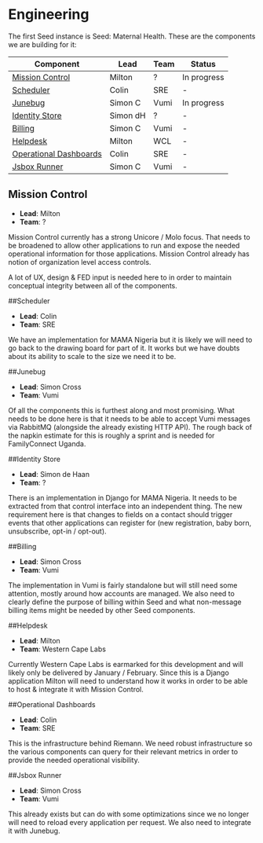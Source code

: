 # Engineering

The first Seed instance is Seed: Maternal Health. These are the components we
are building for it:

| Component                           | Lead     | Team | Status      |
| ----------------------------------- | -------- | -----| ----------- |
| [Mission Control](#mission-control) | Milton   | ?    | In progress |
| [Scheduler](#scheduler)             | Colin    | SRE  | -           |
| [Junebug](#junebug)                 | Simon C  | Vumi | In progress |
| [Identity Store](#identity-store)   | Simon dH | ?    | -           |
| [Billing](#billing)                 | Simon C  | Vumi | -           |
| [Helpdesk](#helpdesk)               | Milton   | WCL  | -           |
| [Operational Dashboards](#operational-dashboards) | Colin | SRE | - |
| [Jsbox Runner](#jsbox-runner)       | Simon C  | Vumi | -           |

## Mission Control

* **Lead**: Milton
* **Team**: ?

Mission Control currently has a strong Unicore / Molo focus. That needs to be
broadened to allow other applications to run and expose the needed operational
information for those applications. Mission Control already has notion of
organization level access controls.

A lot of UX, design & FED input is needed here to in order to maintain
conceptual integrity between all of the components.

##Scheduler

* **Lead**: Colin
* **Team**: SRE

We have an implementation for MAMA Nigeria but it is likely we will need to go
back to the drawing board for part of it. It works but we have doubts about its
ability to scale to the size we need it to be.

##Junebug

* **Lead**: Simon Cross
* **Team**: Vumi

Of all the components this is furthest along and most promising. What needs to
be done here is that it needs to be able to accept Vumi messages via RabbitMQ
(alongside the already existing HTTP API). The rough back of the napkin estimate
for this is roughly a sprint and is needed for FamilyConnect Uganda.

##Identity Store

* **Lead**: Simon de Haan
* **Team**: ?

There is an implementation in Django for MAMA Nigeria. It needs to be extracted
from that control interface into an independent thing. The new requirement here
is that changes to fields on a contact should trigger events that other
applications can register for (new registration, baby born, unsubscribe,
opt-in / opt-out).

##Billing

* **Lead**: Simon Cross
* **Team**: Vumi

The implementation in Vumi is fairly standalone but will still need some
attention, mostly around how accounts are managed. We also need to clearly
define the purpose of billing within Seed and what non-message billing items
might be needed by other Seed components.

##Helpdesk

* **Lead**: Milton
* **Team**: Western Cape Labs

Currently Western Cape Labs is earmarked for this development and will likely
only be delivered by January / February. Since this is a Django application
Milton will need to understand how it works in order to be able to host &
integrate it with Mission Control.

##Operational Dashboards

* **Lead**: Colin
* **Team**: SRE

This is the infrastructure behind Riemann. We need robust infrastructure so the
various components can query for their relevant metrics in order to provide the
needed operational visibility.

##Jsbox Runner

* **Lead**: Simon Cross
* **Team**: Vumi

This already exists but can do with some optimizations since we no longer will
need to reload every application per request. We also need to integrate it
with Junebug.
